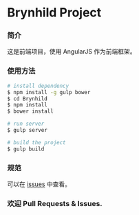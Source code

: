# Brynhild Project

### 简介

这是前端项目，使用 AngularJS 作为前端框架。

### 使用方法

```bash
# install dependency
$ npm install -g gulp bower
$ cd Brynhild
$ npm install
$ bower install

# run server
$ gulp server

# build the project
$ gulp build
```

### 规范
可以在 [issues](https://github.com/scarletsky/Brynhild/issues/3) 中查看。

### 欢迎 Pull Requests & Issues.

